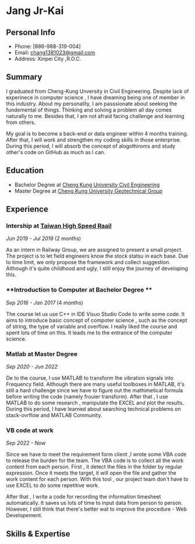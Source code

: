 Jang Jr-Kai
=============

Personal Info
-----------------------
- Phone: [886-988-319-004]
- Email: <chang1381023@gmail.com>
- Address: Xinpei City ,R.O.C.

Summary
-------
I graduated from Cheng-Kung Unversity in Civil Engineering. Despite lack of experinece in computer science , I have dreaming being one of member in this industry. About my personality, I am passsionate about seeking the fundemental of things. Thinking and solving a problem all day comes naturally to me. Besides that, I am not afraid facing challenge and learning from others.

My goal is to become a back-end or data engineer within 4 months training. After that, I will work and strengthen my coding skills in those enterprise. During this period, I will absorb the concept of alogothiroms and study other's code on GitHub as much as I can.

Education
-------
* Bachelor Degree at [Cheng Kung University Civil Engineering ](http://www.civil.ncku.edu.tw/)
* Master Degree at [Cheng Kung University Geotechnical Group](http://www.civil.ncku.edu.tw/)


Experience
----------

### **Intership** at [Taiwan High Speed Raail](https://en.thsrc.com.tw/corp/governance)

*Jun 2019 - Jul 2019* (2 months)

As an intern in Railway Group, we are assigned to present a small project. The project is to let field engineers know the stock statsu in each base. Due to time limit, we only propose the framework and collect suggestion. Although it's quite childhood and ugly, I still enjoy the journey of developing this. 

### **Introduction to Computer at Bachelor Degree **

*Sep 2016 - Jan 2017* (4 months)

The course let us use C++ in IDE Visuo Studio Code to write some code. It aims to introduce basic concept of compoter science , such as the concept of string, the type of variable and overflow. I really liked the course and spent lots of time on this. It leads me to the entrance of the computer science. 


### **Matlab at Master Degree**

*Sep 2020 -  Jun 2022* 

De to the course, I use MATLAB to transform the vibration signals into Frequency field. Although there are many useful toolboxes in MATLAB, it's still a hard challenge since we have to figure out the mathimetical formula before writing the code (namely frouier transform). After that , I use MATLAB to do some research , manipulate the EXCEL and plot the results. During this period, I have learned about searching technical problems on stack-ovrflow and MATLAB Community.

### **VB code at work**

*Sep 2022 -  Now* 

Since we have to meet the requirement form client ,I wrote some VBA code to release the burden for the team. The VBA code is to collect all the work content from each person. First , it detect the files in the folder by regular expression. Once it meets the target, it will open the file and gather the work content for each person. With this tool , our project team don't have to use EXCEL to do some repetitive work. 

After that , I write a code for recording the information timesheet automatically. It saves us lots of time to input data from person to person. However, I still think that there's better wat to improve the procedure - Web Developement. 

Skills & Expertise
------------------


